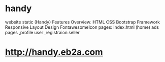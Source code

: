 # handy
website static (Handy) Features Overview: HTML CSS  Bootstrap Framework  Responsive Layout Design FontawesomeIcon pages: index.html (home) ads pages ,profile user ,registraion seller
# http://handy.eb2a.com
